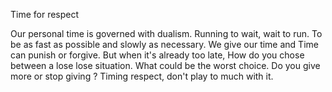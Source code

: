 Time for respect

Our personal time is governed with dualism. Running to wait, wait to run. To be as fast as possible and slowly as necessary.
We give our time and Time can punish or forgive. But when it's already too late, How do you chose between a lose lose situation. What could be the worst choice. Do you give more or stop giving ? Timing respect, don't play to much with it.
